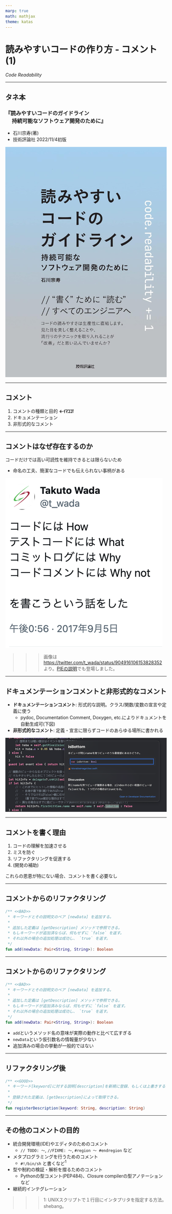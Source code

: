 ```yaml
---
marp: true
math: mathjax
theme: katas
---
```

<!-- 
size: 16:9
paginate: true
-->
<!-- header: 勉強会# ― エンジニアとしての解像度を高めるための勉強会-->

# 読みやすいコードの作り方 - コメント(1)

_Code Readability_

---

## タネ本

### 『読みやすいコードのガイドライン<br>　 持続可能なソフトウェア開発のために』
* 石川宗寿(著)
* 技術評論社 2022/11/4初版

![bg right:30% 90%](assets/12-book.jpg)

---

## コメント

1. コメントの種類と目的 **←ｲﾏｺｺ!**
2. ドキュメンテーション
3. 非形式的なコメント

---

## コメントはなぜ存在するのか

コードだけでは高い可読性を維持できるとは限らないため

* 命名の工夫、簡潔なコードでも伝えられない事柄がある

![bg 70% right:40%](assets/16-whynot_in_comments.png)
>>> 画像は https://twitter.com/t_wada/status/904916106153828352 より。[PIEの説明](../01-basics/09-pie.md)でも登場しました。

<!-- 「Why not」というのは「なぜ別のやり方を採用しなかったか」「あえてやっていないこと」という意味。
そこでコメントを書く目的や書く際の注意点を含め、どのようなコメントを書くべきかについて説明していく -->

---

## ドキュメンテーションコメントと非形式的なコメント

* **ドキュメンテーションコメント**: 形式的な説明。クラス/関数/変数の宣言や定義に使う
    * pydoc, Documentation Comment, Doxygen, etc.によりドキュメントを自動生成可(下図)
* **非形式的なコメント**: 定義・宣言に限らずコードのあらゆる場所に書かれる

![center](assets/16-docucomment_swift.png)

---

## コメントを書く理由

1. コードの理解を加速させる
2. ミスを防ぐ
3. リファクタリングを促進する
4. (開発の補助)

これらの恩恵が特にない場合、コメントを書く必要なし

---

## コメントからのリファクタリング

```kotlin
/** <<BAD>>
 * キーワードとその説明文のペア [newData] を追加する。
 *
 * 追加した定義は [getDescription] メソッドで参照できる。
 * もしキーワードが追加済ならば、何もせずに `false` を返す。
 * それ以外の場合の追加処理は成功し、 `true` を返す。
 */
fun add(newData: Pair<String, String>): Boolean
```

---

## コメントからのリファクタリング

```kotlin
/** <<BAD>>
 * キーワードとその説明文のペア [newData] を追加する。
 *
 * 追加した定義は [getDescription] メソッドで参照できる。
 * もしキーワードが追加済みならば、何もせずに `false` を返す。
 * それ以外の場合の追加処理は成功し、 `true` を返す。
 */
fun add(newData: Pair<String, String>): Boolean
```

* `add`というメソッド名の意味が実際の動作と比べて広すぎる
* `newData`という仮引数名の情報量が少ない
* 追加済みの場合の挙動が一般的ではない

---

## リファクタリング後

```kt
/** <<GOOD>>
 * キーワード[keyword]に対する説明[description]を新規に登録、もしくは上書きする
 *
 * 登録された定義は、[getDescription]によって取得できる。
 */
fun registerDescription(keyword: String, description: String)
```

---

## その他のコメントの目的

* 統合開発環境(IDE)やエディタのためのコメント
    * `// TODO: 〜`, `//FIXME: 〜`, `#region 〜 #endregion` など
* メタプログラミングを行うためのコメント
    * `#!/bin/sh` と書くなど$^1$
* 型や制約の検証・解析を摺るためのコメント
    * Pythonの型コメント(PEP484)、Closure compilerの型アノテーションなど
* 継続的インテグレーション
>>> 1: UNIXスクリプトで１行目にインタプリタを指定する方法。shebang。

    
